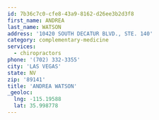 ```yaml
---
id: 7b36c7c0-cfe8-43a9-8162-d26ee3b2d3f8
first_name: ANDREA
last_name: WATSON
address: '10420 SOUTH DECATUR BLVD., STE. 140'
category: complementary-medicine
services:
  - chiropractors
phone: '(702) 332-3355'
city: 'LAS VEGAS'
state: NV
zip: '89141'
title: 'ANDREA WATSON'
_geoloc:
  lng: -115.19588
  lat: 35.998778
---
```


